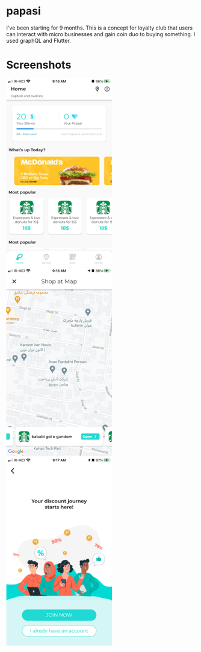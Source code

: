 # papasi

I've been starting for 9 months. This is a concept for loyalty club that users can interact with micro businesses and gain coin duo to buying something.
I used graphQL and Flutter.

# Screenshots
<P>
  <img src="Screenshots/pic1.PNG" height=500 />
   <img src="Screenshots/pic2.PNG" height=500 />
  <img src="Screenshots/pic3.PNG" height=500 />

</P>
